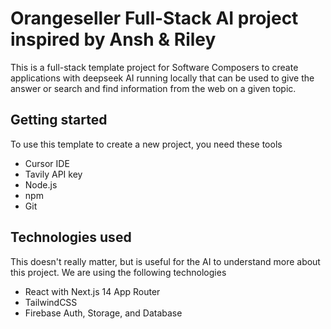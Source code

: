 # Orangeseller Full-Stack AI project inspired by Ansh & Riley

This is a full-stack template project for Software Composers to create  applications with deepseek AI running locally that can be used to give the answer or search and find information from the web on a given topic.

## Getting started
To use this template to create a new project, you need these tools
- Cursor IDE
- Tavily API key
- Node.js
- npm
- Git

## Technologies used
This doesn't really matter, but is useful for the AI to understand more about this project. We are using the following technologies
- React with Next.js 14 App Router
- TailwindCSS
- Firebase Auth, Storage, and Database
